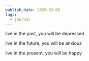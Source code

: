 ```yaml
---
publish_date: 2025-03-09
tags:
  - journal
---
```


live in the past, you will be depressed

live in the future, you will be anxious

live in the present, you will be happy
  
